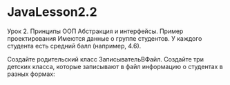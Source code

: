 # JavaLesson2.2

Урок 2. Принципы ООП Абстракция и интерфейсы. Пример проектирования
Имеются данные о группе студентов. У каждого студента есть средний балл (например, 4.6).

Создайте родительский класс ЗаписывательВФайл. Создайте три детских класса, которые записывают в файл информацию о студентах в разных формах:

